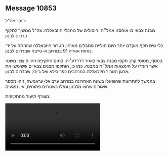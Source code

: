 ## Message 10853

דובר צה"ל:

מבנה צבאי בו אוחסנו אמל״ח וחיסולים של מחבלי חיזבאללה: צה"ל ממשיך לתקוף בדרום לבנון

כלי טיס תקף מוקדם יותר היום חוליית מחבלים מארגון הטרור חיזבאללה שזוהתה על ידי כוחות אוגדה 91 במרחב א-טייבה שבדרום לבנון.

בנוסף, מטוסי קרב תקפו מבנה צבאי באזור דרדרע׳יה. בתום התקיפה זוהו פיצוצי משנה אשר העידו על הימצאות אמל״ח במבנה. 
כמו כן, הותקפו מבנים צבאיים ששימשו את ארגון הטרור חיזבאללה במרחבים כפר כילא ואל ג'יבין שבדרום לבנון.

בהמשך להתרעות שהופעלו בשעה האחרונה במרחב ערב אל-עראמשה, זוהו מספר שיגורים שחצו מלבנון ונפלו בשטחים פתוחים, אין נפגעים. 

מצורף תיעוד מהתקיפות:

![Video](https://data.iron-swords.co.il/2024/August/11/https://data.iron-swords.co.il/2024/August/11/10853/10853_media.mp4)
